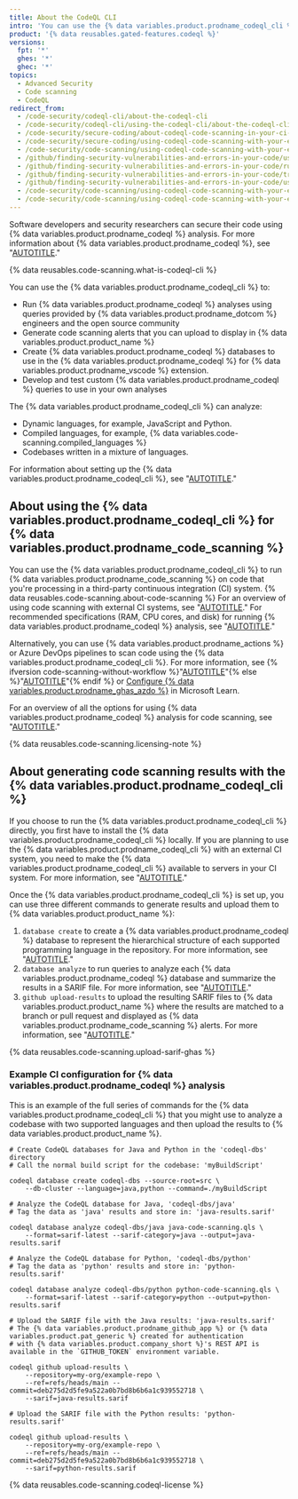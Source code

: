 ```yaml
---
title: About the CodeQL CLI
intro: 'You can use the {% data variables.product.prodname_codeql_cli %} to run {% data variables.product.prodname_codeql %} processes locally on software projects or to generate {% data variables.product.prodname_code_scanning %} results for upload to {% data variables.product.product_name %}.'
product: '{% data reusables.gated-features.codeql %}'
versions:
  fpt: '*'
  ghes: '*'
  ghec: '*'
topics:
  - Advanced Security
  - Code scanning
  - CodeQL
redirect_from:
  - /code-security/codeql-cli/about-the-codeql-cli
  - /code-security/codeql-cli/using-the-codeql-cli/about-the-codeql-cli
  - /code-security/secure-coding/about-codeql-code-scanning-in-your-ci-system
  - /code-security/secure-coding/using-codeql-code-scanning-with-your-existing-ci-system/about-codeql-code-scanning-in-your-ci-system
  - /code-security/code-scanning/using-codeql-code-scanning-with-your-existing-ci-system/running-codeql-runner-in-your-ci-system
  - /github/finding-security-vulnerabilities-and-errors-in-your-code/using-codeql-code-scanning-with-your-existing-ci-system/running-codeql-code-scanning-in-your-ci-system
  - /github/finding-security-vulnerabilities-and-errors-in-your-code/running-codeql-code-scanning-in-your-ci-system
  - /github/finding-security-vulnerabilities-and-errors-in-your-code/troubleshooting-codeql-code-scanning-in-your-ci-system
  - /github/finding-security-vulnerabilities-and-errors-in-your-code/using-codeql-code-scanning-with-your-existing-ci-system/troubleshooting-codeql-code-scanning-in-your-ci-system
  - /code-security/code-scanning/using-codeql-code-scanning-with-your-existing-ci-system/migrating-from-the-codeql-runner-to-codeql-cli
  - /code-security/code-scanning/using-codeql-code-scanning-with-your-existing-ci-system/about-codeql-code-scanning-in-your-ci-system
---
```


Software developers and security researchers can secure their code
using {% data variables.product.prodname_codeql %} analysis. For more information about {% data variables.product.prodname_codeql %}, see "[AUTOTITLE](/code-security/code-scanning/introduction-to-code-scanning/about-code-scanning-with-codeql#about-codeql)."

{% data reusables.code-scanning.what-is-codeql-cli %}

You can use the {% data variables.product.prodname_codeql_cli %} to:

- Run {% data variables.product.prodname_codeql %} analyses using queries provided by {% data variables.product.prodname_dotcom %} engineers and the open source community
- Generate code scanning alerts that you can upload to display in {% data variables.product.product_name %}
- Create {% data variables.product.prodname_codeql %} databases to use in the {% data variables.product.prodname_codeql %} for {% data variables.product.prodname_vscode %} extension.
- Develop and test custom {% data variables.product.prodname_codeql %} queries to use in your own analyses

The {% data variables.product.prodname_codeql_cli %} can analyze:

- Dynamic languages, for example, JavaScript and Python.
- Compiled languages, for example, {% data variables.code-scanning.compiled_languages %}
- Codebases written in a mixture of languages.

For information about setting up the {% data variables.product.prodname_codeql_cli %}, see
"[AUTOTITLE](/code-security/codeql-cli/getting-started-with-the-codeql-cli/setting-up-the-codeql-cli)."

## About using the {% data variables.product.prodname_codeql_cli %} for {% data variables.product.prodname_code_scanning %}

You can use the {% data variables.product.prodname_codeql_cli %} to run {% data variables.product.prodname_code_scanning %} on code that you're processing in a third-party continuous integration (CI) system. {% data reusables.code-scanning.about-code-scanning %} For an overview of using code scanning with external CI systems, see "[AUTOTITLE](/code-security/code-scanning/integrating-with-code-scanning/using-code-scanning-with-your-existing-ci-system)." For recommended specifications (RAM, CPU cores, and disk) for running {% data variables.product.prodname_codeql %} analysis, see "[AUTOTITLE](/code-security/code-scanning/creating-an-advanced-setup-for-code-scanning/recommended-hardware-resources-for-running-codeql)."

Alternatively, you can use {% data variables.product.prodname_actions %} or Azure DevOps pipelines to scan code using the {% data variables.product.prodname_codeql_cli %}. For more information, see {% ifversion code-scanning-without-workflow %}"[AUTOTITLE](/code-security/code-scanning/enabling-code-scanning/configuring-default-setup-for-code-scanning)"{% else %}"[AUTOTITLE](/code-security/code-scanning/creating-an-advanced-setup-for-code-scanning/configuring-advanced-setup-for-code-scanning)"{% endif %} or [Configure {% data variables.product.prodname_ghas_azdo %}](https://learn.microsoft.com/en-us/azure/devops/repos/security/configure-github-advanced-security-features) in Microsoft Learn.

For an overview of all the options for using {% data variables.product.prodname_codeql %} analysis for code scanning, see "[AUTOTITLE](/code-security/code-scanning/introduction-to-code-scanning/about-code-scanning-with-codeql)."

{% data reusables.code-scanning.licensing-note %}

## About generating code scanning results with the {% data variables.product.prodname_codeql_cli %}

If you choose to run the {% data variables.product.prodname_codeql_cli %} directly, you first have to install the {% data variables.product.prodname_codeql_cli %} locally. If you are planning to use the {% data variables.product.prodname_codeql_cli %} with an external CI system, you need to make the {% data variables.product.prodname_codeql_cli %} available to servers in your CI system. For more information, see "[AUTOTITLE](/code-security/codeql-cli/getting-started-with-the-codeql-cli/setting-up-the-codeql-cli)."

Once the {% data variables.product.prodname_codeql_cli %} is set up, you can use three different commands to generate results and upload them to {% data variables.product.product_name %}:

1. `database create` to create a {% data variables.product.prodname_codeql %} database to represent the hierarchical structure of each supported programming language in the repository. For more information, see "[AUTOTITLE](/code-security/codeql-cli/getting-started-with-the-codeql-cli/preparing-your-code-for-codeql-analysis)."
1. `database analyze` to run queries to analyze each {% data variables.product.prodname_codeql %} database and summarize the results in a SARIF file. For more information, see "[AUTOTITLE](/code-security/codeql-cli/getting-started-with-the-codeql-cli/analyzing-your-code-with-codeql-queries)."
1. `github upload-results` to upload the resulting SARIF files to {% data variables.product.product_name %} where the results are matched to a branch or pull request and displayed as {% data variables.product.prodname_code_scanning %} alerts. For more information, see "[AUTOTITLE](/code-security/codeql-cli/getting-started-with-the-codeql-cli/uploading-codeql-analysis-results-to-github)."

{% data reusables.code-scanning.upload-sarif-ghas %}

### Example CI configuration for {% data variables.product.prodname_codeql %} analysis

This is an example of the full series of commands for the {% data variables.product.prodname_codeql_cli %} that you might use to analyze a codebase with two supported languages and then upload the results to {% data variables.product.product_name %}.

```shell
# Create CodeQL databases for Java and Python in the 'codeql-dbs' directory
# Call the normal build script for the codebase: 'myBuildScript'

codeql database create codeql-dbs --source-root=src \
    --db-cluster --language=java,python --command=./myBuildScript

# Analyze the CodeQL database for Java, 'codeql-dbs/java'
# Tag the data as 'java' results and store in: 'java-results.sarif'

codeql database analyze codeql-dbs/java java-code-scanning.qls \
    --format=sarif-latest --sarif-category=java --output=java-results.sarif

# Analyze the CodeQL database for Python, 'codeql-dbs/python'
# Tag the data as 'python' results and store in: 'python-results.sarif'

codeql database analyze codeql-dbs/python python-code-scanning.qls \
    --format=sarif-latest --sarif-category=python --output=python-results.sarif

# Upload the SARIF file with the Java results: 'java-results.sarif'
# The {% data variables.product.prodname_github_app %} or {% data variables.product.pat_generic %} created for authentication
# with {% data variables.product.company_short %}'s REST API is available in the `GITHUB_TOKEN` environment variable.

codeql github upload-results \
    --repository=my-org/example-repo \
    --ref=refs/heads/main --commit=deb275d2d5fe9a522a0b7bd8b6b6a1c939552718 \
    --sarif=java-results.sarif

# Upload the SARIF file with the Python results: 'python-results.sarif'

codeql github upload-results \
    --repository=my-org/example-repo \
    --ref=refs/heads/main --commit=deb275d2d5fe9a522a0b7bd8b6b6a1c939552718 \
    --sarif=python-results.sarif
```

{% data reusables.code-scanning.codeql-license %}
